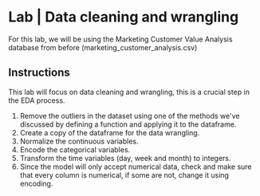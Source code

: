 # Lab | Data cleaning and wrangling

For this lab, we will be using the Marketing Customer Value Analysis database from before (marketing_customer_analysis.csv)

## Instructions
This lab will focus on data cleaning and wrangling, this is a crucial step in the EDA process.

1. Remove the outliers in the dataset using one of the methods we've discussed by defining a function and applying it to the dataframe.
2. Create a copy of the dataframe for the data wrangling.
3. Normalize the continuous variables.
4. Encode the categorical variables.
5. Transform the time variables (day, week and month) to integers.
6. Since the model will only accept numerical data, check and make sure that every column is numerical, if some are not, change it using encoding.
